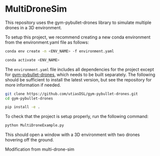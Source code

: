 # MultiDroneSim
This repository uses the gym-pybullet-drones library to simulate multiple drones in a 3D environment.

To setup this project, we recommend creating a new conda environment from the environment.yaml file as follows:
```bash
conda env create -n <ENV_NAME> -f environment.yaml
```
```bash
conda activate <ENV_NAME>
```
The `environment.yaml` file includes all dependencies for the project except for [gym-pybullet-drones](https://github.com/utiasDSL/gym-pybullet-drones),
which needs to be built separately. The following should be sufficient to install the latest version, 
but see the repository for more information if needed.
```bash
git clone https://github.com/utiasDSL/gym-pybullet-drones.git
cd gym-pybullet-drones

pip install -e .
```
To check that the project is setup properly, run the following command:
```bash
python MultiDroneExample.py
```
This should open a window with a 3D environment with two drones hovering off the ground.

Modification from multi-drone-sim
